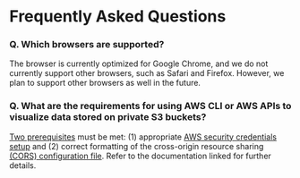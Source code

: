 # Frequently Asked Questions

### Q. Which browsers are supported?

The browser is currently optimized for Google Chrome, and we do not currently support other browsers, such as Safari and Firefox. However, we plan to support other browsers as well in the future. 

### Q. What are the requirements for using AWS CLI or AWS APIs to visualize data stored on private S3 buckets?

[Two prerequisites](./presigned_urls.md#prerequisites) must be met: (1) appropriate [AWS security credentials setup](./presigned_urls.md#aws-security-credentials-setup) and (2) correct formatting of the cross-origin resource sharing [(CORS) configuration file](./presigned_urls.md#cors-configuration-file). Refer to the documentation linked for further details.